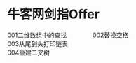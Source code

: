 # 牛客网剑指Offer
001二维数组中的查找                          
002替换空格                   
003从尾到头打印链表                
004重建二叉树                    
